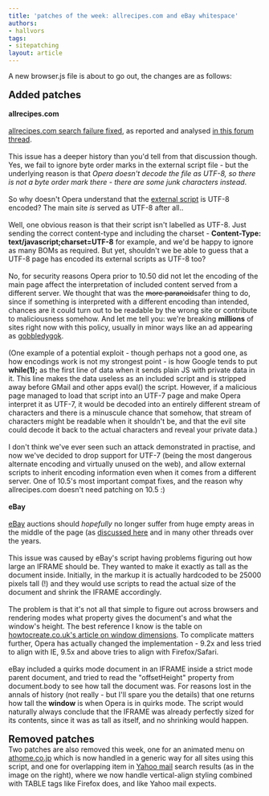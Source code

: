```yaml
---
title: 'patches of the week: allrecipes.com and eBay whitespace'
authors:
- hallvors
tags:
- sitepatching
layout: article
---
```

A new browser.js file is about to go out, the changes are as follows:<br/><br/><span style="font-size: 140%"><strong>Added patches</strong></span><br/><br/><strong>allrecipes.com</strong><br/><br/><a href="http://allrecipes.com" target="_blank">allrecipes.com search failure fixed</a>, as reported and analysed <a href="http://my.opera.com/community/forums/topic.dml?id=341151" target="_blank">in this forum thread</a>.<br/><br/>This issue has a deeper history than you&#39;d tell from that discussion though. Yes, we fail to ignore byte order marks in the external script file - but the underlying reason is that <i>Opera doesn&#39;t decode the file as UTF-8, so there is not a byte order mark there - there are some junk characters instead</i>.<br/><br/>So why doesn&#39;t Opera understand that the <a href="http://images.media-allrecipes.com/js/bundles/main-site.min.js?v=114" target="_blank">external script</a> is UTF-8 encoded? The main site <i>is</i> served as UTF-8 after all..<br/><br/>Well, one obvious reason is that their script isn&#39;t labelled as UTF-8. Just sending the correct content-type and including the charset - <strong>Content-Type: text/javascript;charset=UTF-8</strong> for example, and we&#39;d be happy to ignore as many BOMs as required. But yet, shouldn&#39;t we be able to guess that a UTF-8 page has encoded its external scripts as UTF-8 too?<br/><br/>No, for security reasons Opera prior to 10.50 did not let the encoding of the main page affect the interpretation of included content served from a different server. We thought that was the <s>more paranoid</s>safer thing to do, since if something is interpreted with a different encoding than intended, chances are it could turn out to be readable by the wrong site or contribute to maliciousness somehow. And let me tell you: we&#39;re breaking <strong>millions</strong> of sites right now with this policy, usually in minor ways like an ad appearing as <a href="http://en.wikipedia.org/wiki/Mojibake" target="_blank">gobbledygok</a>.<br/><br/>(One example of a potential exploit - though perhaps not a good one, as how encodings work is not my strongest point - is how Google tends to put <strong>while(1);</strong> as the first line of data when it sends plain JS with private data in it. This line makes the data useless as an included script and is stripped away before GMail and other apps eval() the script. However, if a malicious page managed to load that script into an UTF-7 page and make Opera interpret it as UTF-7, it would be decoded into an entirely different stream of characters and there is a minuscule chance that somehow, that stream of characters might be readable when it shouldn&#39;t be, and that the evil site could decode it back to the actual characters and reveal your private data.)<br/><br/>I don&#39;t think we&#39;ve ever seen such an attack demonstrated in practise, and now we&#39;ve decided to drop support for UTF-7 (being the most dangerous alternate encoding and virtually unused on the web), and allow external scripts to inherit encoding information even when it comes from a different server. One of 10.5&#39;s most important compat fixes, and the reason why allrecipes.com doesn&#39;t need patching on 10.5 :)<br/><br/><strong>eBay</strong><br/><br/><a href="http://www.ebay.com" target="_blank">eBay</a> auctions should <i>hopefully</i> no longer suffer from huge empty areas in the middle of the page (as <a href="http://my.opera.com/community/forums/topic.dml?id=316241" target="_blank">discussed here</a> and in many other threads over the years.<br/><br/>This issue was caused by eBay&#39;s script having problems figuring out how large an IFRAME should be. They wanted to make it exactly as tall as the document inside. Initially, in the markup it is actually hardcoded to be 25000 pixels tall (!) and they would use scripts to read the actual size of the document and shrink the IFRAME accordingly.<br/><br/>The problem is that it&#39;s not all that simple to figure out across browsers and rendering modes what property gives the document&#39;s and what the window&#39;s height. The best reference I know is the table on <a href="http://www.howtocreate.co.uk/tutorials/javascript/browserwindow" target="_blank">howtocreate.co.uk&#39;s article on window dimensions</a>. To complicate matters further, Opera has actually changed the implementation - 9.2x and less tried to align with IE, 9.5x and above tries to align with Firefox/Safari.<br/><br/>eBay included a quirks mode document in an IFRAME inside a strict mode parent document, and tried to read the &quot;offsetHeight&quot; property from document.body to see how tall the document was. For reasons lost in the annals of history (not really - but I&#39;ll spare you the details) that one returns how tall the <strong>window</strong> is when Opera is in quirks mode. The script would naturally always conclude that the IFRAME was already perfectly sized for its contents, since it was as tall as itself, and no shrinking would happen.<br/><br/><strong><span style="font-size: 140%">Removed patches</span></strong><br/><span class='imgright'><img alt='' src='http://files.myopera.com/hallvors/blog/buggy.jpg' /></span> <br/>Two patches are also removed this week, one for an animated menu on <a href="http://www.athome.co.jp" target="_blank">athome.co.jp</a> which is now handled in a generic way for all sites using this script, and one for overlapping item in <a href="http://mail.yahoo.com" target="_blank">Yahoo mail</a> search results (as in the image on the right), where we now handle vertical-align styling combined with TABLE tags like Firefox does, and like Yahoo mail expects.

